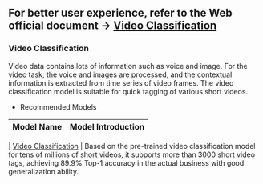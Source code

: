 ## **For better user experience, refer to the Web official document ->  [Video Classification](https://www.paddlepaddle.org.cn/hublist)**

### Video Classification

Video data contains lots of information such as voice and image. For the video task, the voice and images are processed, and the contextual information is extracted from time series of video frames. The video classification model is suitable for quick tagging of various short videos.

- Recommended Models

| Model Name                                             | Model Introduction                                         |
| ------------------------------------------------------------ | ------------------------------------------------------------ |

| [Video Classification](https://www.paddlepaddle.org.cn/hubdetail?name=videotag_tsn_lstm&en_category=VideoClassification) | Based on the pre-trained video classification model for tens of millions of short videos, it supports more than 3000 short video tags, achieving 89.9% Top-1 accuracy in the actual business with good generalization ability.
